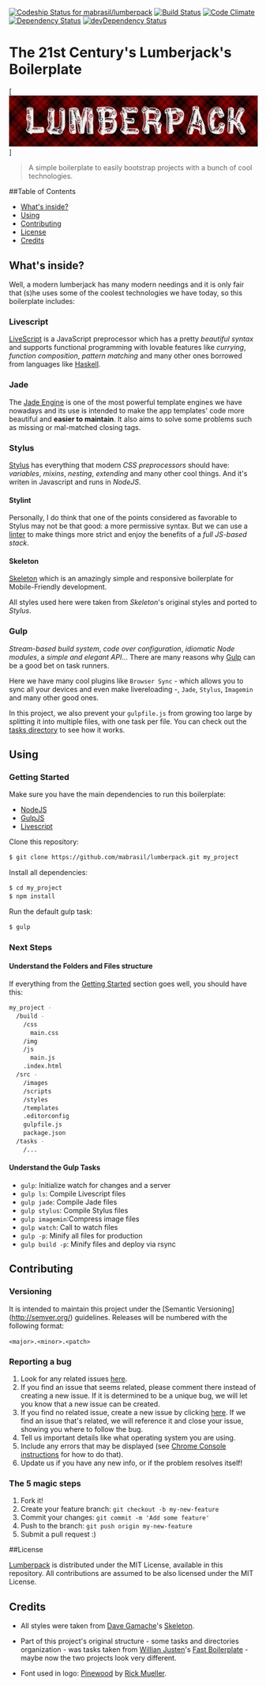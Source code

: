 [ ![Codeship Status for mabrasil/lumberpack](https://codeship.com/projects/e5c0fd40-146c-0133-f7df-26b4121038d9/status?branch=master)](https://codeship.com/projects/93079)
[![Build Status](https://travis-ci.org/mabrasil/lumberpack.svg?branch=master)](https://travis-ci.org/mabrasil/lumberpack)
[![Code Climate](https://codeclimate.com/github/mabrasil/lumberpack/badges/gpa.svg)](https://codeclimate.com/github/mabrasil/lumberpack)
[![Dependency Status](https://david-dm.org/mabrasil/lumberpack.png)](https://david-dm.org/mabrasil/lumberpack)
[![devDependency Status](https://david-dm.org/mabrasil/lumberpack/dev-status.svg)](https://david-dm.org/mabrasil/lumberpack#info=devDependencies)

# The 21st Century's Lumberjack's Boilerplate

[![The tooling kit for modern lumbers](src/images/logo.png)]

> A simple boilerplate to easily bootstrap projects with a bunch of cool technologies.

##Table of Contents

- [What's inside?](#whats-inside)
- [Using](#using)
- [Contributing](#contributing)
- [License](#license)
- [Credits](#credits)

## What's inside?

Well, a modern lumberjack has many modern needings and it is only fair that (s)he uses some of the coolest
technologies we have today, so this boilerplate includes:

### Livescript

[LiveScript](http://livescript.net/) is a JavaScript preprocessor which has a pretty *beautiful syntax* and
supports functional programming with lovable features like *currying*, *function composition*, *pattern matching* and
many other ones borrowed from languages like [Haskell](https://www.haskell.org/).

### Jade

The  [Jade Engine](http://jade-lang.com/)  is one of the most powerful template engines we have nowadays and its use is intended to make the app templates' code more beautiful and **easier to maintain**. It also aims to solve some problems such as missing or mal-matched closing tags.

### Stylus

[Stylus](https://learnboost.github.io/stylus/) has everything that modern *CSS preprocessors* should have: *variables*,
*mixins*, *nesting*, *extending* and many other cool things. And it's writen in Javascript and runs in *NodeJS*.

#### Stylint

Personally, I do think that one of the points considered as favorable to Stylus may not be that good: a more permissive syntax. But we can use a [linter](https://github.com/rossPatton/stylint) to make things more strict and enjoy the benefits of a *full JS-based stack*.

#### Skeleton

[Skeleton](http://getskeleton.com/) which is an amazingly simple and responsive boilerplate for Mobile-Friendly
development.

All styles used here were taken from *Skeleton*'s original styles and ported to *Stylus*.

### Gulp

*Stream-based build system*, *code over configuration*, *idiomatic Node modules*, a *simple and elegant API*...
There are many reasons why [Gulp](http://gulpjs.com/) can be a good bet on task runners.

Here we have many cool plugins like `Browser Sync` - which allows you to sync all your devices and even make
livereloading -, `Jade`, `Stylus`, `Imagemin` and many other good ones.

In this project, we also prevent your `gulpfile.js` from growing too large by splitting it into multiple files,
with one task per file. You can check out the [tasks directory](/tasks) to see how it works.

## Using

### Getting Started

Make sure you have the main dependencies to run this boilerplate:

- [NodeJS](http://nodejs.org/)
- [GulpJS](http://gulpjs.com/)
- [Livescript](http://livescript.net/)

Clone this repository:

```sh
$ git clone https://github.com/mabrasil/lumberpack.git my_project
```

Install all dependencies:

```sh
$ cd my_project
$ npm install
```

Run the default gulp task:

```sh
$ gulp
```

### Next Steps

#### Understand the Folders and Files structure

If everything from the [Getting Started](#getting-started) section goes well, you should have this:

```sh
my_project -
  /build -
    /css
      main.css
    /img
    /js
      main.js
    .index.html
  /src -
    /images
    /scripts
    /styles
    /templates
    .editorconfig
    gulpfile.js
    package.json
  /tasks -
    /...
```
#### Understand the Gulp Tasks

- `gulp`: Initialize watch for changes and a server
- `gulp ls`: Compile Livescript files
- `gulp jade`: Compile Jade files
- `gulp stylus`: Compile Stylus files
- `gulp imagemin`:Compress image files
- `gulp watch`: Call to watch files
- `gulp -p`: Minify all files for production
- `gulp build -p`: Minify files and deploy via rsync

## Contributing

### Versioning

It is intended to maintain this project under the [Semantic Versioning] (http://semver.org/) guidelines. Releases will
be numbered with the following format:

`<major>.<minor>.<patch>`

### Reporting a bug

1. Look for any related issues [here](https://github.com/mabrasil/lumberpack/issues).
2. If you find an issue that seems related, please comment there instead of creating a new issue. If it is determined to be a unique bug, we will let you know that a new issue can be created.
3. If you find no related issue, create a new issue by clicking [here](https://github.com/mabrasil/lumberpack/issues/new).
If we find an issue that's related, we will reference it and close your issue, showing you where to follow the bug.
4. Tell us important details like what operating system you are using.
5. Include any errors that may be displayed (see [Chrome Console instructions](https://developer.chrome.com/devtools/docs/console#opening_the_console) for how to do that).
6. Update us if you have any new info, or if the problem resolves itself!

### The 5 magic steps

1. Fork it!
2. Create your feature branch: `git checkout -b my-new-feature`
3. Commit your changes: `git commit -m 'Add some feature'`
4. Push to the branch: `git push origin my-new-feature`
5. Submit a pull request :)

##License

[Lumberpack](https://github.com/mabrasil/lumberpack) is distributed under the
MIT License, available in this repository. All contributions are assumed to be also licensed under
the MIT License.

## Credits

- All styles were taken from [Dave Gamache](https://github.com/dhg)'s [Skeleton](https://github.com/dhg/Skeleton).

- Part of this project's original structure - some tasks and directories organization - was tasks taken
from [Willian Justen](https://github.com/willianjusten)'s [Fast Boilerplate](https://github.com/willianjusten/Fast) -
maybe now the two projects look very different.

- Font used in logo: [Pinewood](http://www.fontspace.com/rick-mueller/pinewood) by [Rick Mueller](http://moorstation.org/typoasis/designers/mueller/).
